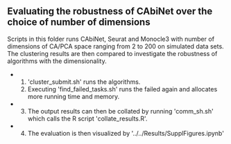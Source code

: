 ## Evaluating the robustness of CAbiNet over the choice of number of dimensions

Scripts in this folder runs CAbiNet, Seurat and Monocle3 with number of dimensions of CA/PCA space ranging from 2 to 200 on simulated data sets. The clustering results are then compared to investigate the robustness of algorithms with the dimensionality.

- 1. 'cluster_submit.sh' runs the algorithms.
  2. Executing 'find_failed_tasks.sh' runs the failed again and allocates more running time and memory.
- 3. The output results can then be collated by running 'comm_sh.sh' which calls the R script 'collate_results.R'.
- 4. The evaluation is then visualized by '../../Results/SupplFigures.ipynb'

